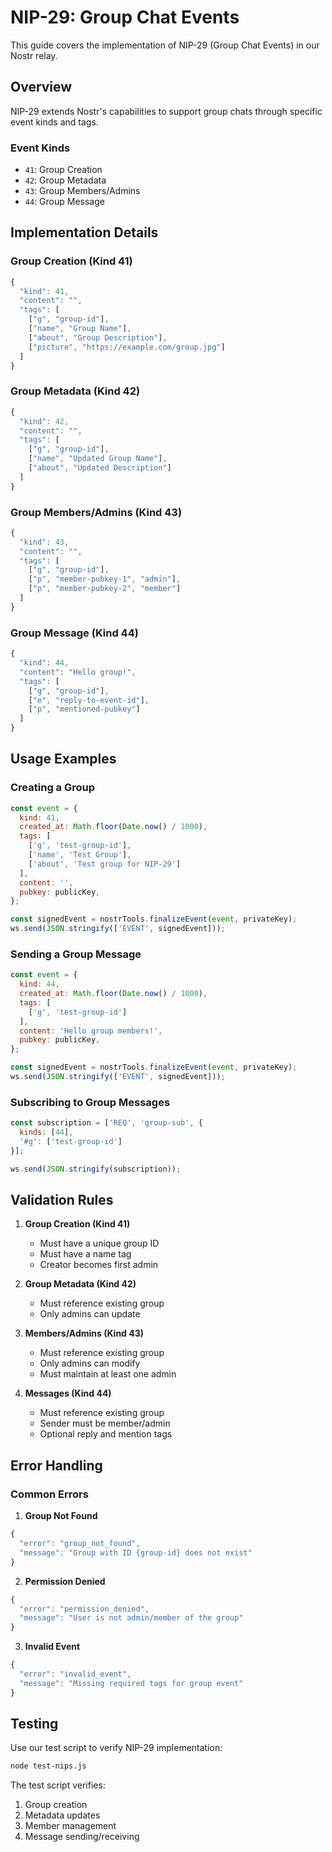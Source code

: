 # NIP-29: Group Chat Events

This guide covers the implementation of NIP-29 (Group Chat Events) in our Nostr relay.

## Overview

NIP-29 extends Nostr's capabilities to support group chats through specific event kinds and tags.

### Event Kinds

- `41`: Group Creation
- `42`: Group Metadata
- `43`: Group Members/Admins
- `44`: Group Message

## Implementation Details

### Group Creation (Kind 41)

```javascript
{
  "kind": 41,
  "content": "",
  "tags": [
    ["g", "group-id"],
    ["name", "Group Name"],
    ["about", "Group Description"],
    ["picture", "https://example.com/group.jpg"]
  ]
}
```

### Group Metadata (Kind 42)

```javascript
{
  "kind": 42,
  "content": "",
  "tags": [
    ["g", "group-id"],
    ["name", "Updated Group Name"],
    ["about", "Updated Description"]
  ]
}
```

### Group Members/Admins (Kind 43)

```javascript
{
  "kind": 43,
  "content": "",
  "tags": [
    ["g", "group-id"],
    ["p", "member-pubkey-1", "admin"],
    ["p", "member-pubkey-2", "member"]
  ]
}
```

### Group Message (Kind 44)

```javascript
{
  "kind": 44,
  "content": "Hello group!",
  "tags": [
    ["g", "group-id"],
    ["e", "reply-to-event-id"],
    ["p", "mentioned-pubkey"]
  ]
}
```

## Usage Examples

### Creating a Group

```javascript
const event = {
  kind: 41,
  created_at: Math.floor(Date.now() / 1000),
  tags: [
    ['g', 'test-group-id'],
    ['name', 'Test Group'],
    ['about', 'Test group for NIP-29']
  ],
  content: '',
  pubkey: publicKey,
};

const signedEvent = nostrTools.finalizeEvent(event, privateKey);
ws.send(JSON.stringify(['EVENT', signedEvent]));
```

### Sending a Group Message

```javascript
const event = {
  kind: 44,
  created_at: Math.floor(Date.now() / 1000),
  tags: [
    ['g', 'test-group-id']
  ],
  content: 'Hello group members!',
  pubkey: publicKey,
};

const signedEvent = nostrTools.finalizeEvent(event, privateKey);
ws.send(JSON.stringify(['EVENT', signedEvent]));
```

### Subscribing to Group Messages

```javascript
const subscription = ['REQ', 'group-sub', {
  kinds: [44],
  '#g': ['test-group-id']
}];

ws.send(JSON.stringify(subscription));
```

## Validation Rules

1. **Group Creation (Kind 41)**
   - Must have a unique group ID
   - Must have a name tag
   - Creator becomes first admin

2. **Group Metadata (Kind 42)**
   - Must reference existing group
   - Only admins can update

3. **Members/Admins (Kind 43)**
   - Must reference existing group
   - Only admins can modify
   - Must maintain at least one admin

4. **Messages (Kind 44)**
   - Must reference existing group
   - Sender must be member/admin
   - Optional reply and mention tags

## Error Handling

### Common Errors

1. **Group Not Found**
```javascript
{
  "error": "group_not_found",
  "message": "Group with ID {group-id} does not exist"
}
```

2. **Permission Denied**
```javascript
{
  "error": "permission_denied",
  "message": "User is not admin/member of the group"
}
```

3. **Invalid Event**
```javascript
{
  "error": "invalid_event",
  "message": "Missing required tags for group event"
}
```

## Testing

Use our test script to verify NIP-29 implementation:

```bash
node test-nips.js
```

The test script verifies:
1. Group creation
2. Metadata updates
3. Member management
4. Message sending/receiving
